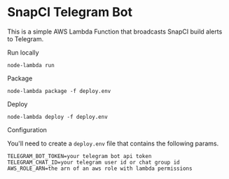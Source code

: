 # SnapCI Telegram Bot

This is a simple AWS Lambda Function that broadcasts SnapCI build alerts to Telegram.

Run locally

    node-lambda run

Package

    node-lambda package -f deploy.env

Deploy

    node-lambda deploy -f deploy.env

Configuration

You'll need to create a ``deploy.env`` file that contains the following params.

```
TELEGRAM_BOT_TOKEN=your telegram bot api token
TELEGRAM_CHAT_ID=your telegram user id or chat group id
AWS_ROLE_ARN=the arn of an aws role with lambda permissions
```
